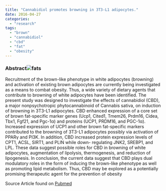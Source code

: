 ```yaml
---
title: "Cannabidiol promotes browning in 3T3-L1 adipocytes."
date: 2016-04-27
categories: 
  - "research"
tags: 
  - "brown"
  - "cannabidiol"
  - "cbd"
  - "fat"
  - "obesity"
---
```


### Abstract![fats](http://mcawarenessnz.org/wp-content/uploads/2016/04/fats.jpg)

Recruitment of the brown-like phenotype in white adipocytes (browning) and activation of existing brown adipocytes are currently being investigated as a means to combat obesity. Thus, a wide variety of dietary agents that contribute to browning of white adipocytes have been identified. The present study was designed to investigate the effects of cannabidiol (CBD), a major nonpsychotropic phytocannabinoid of Cannabis sativa, on induction of browning in 3T3-L1 adipocytes. CBD enhanced expression of a core set of brown fat-specific marker genes (Ucp1, Cited1, Tmem26, Prdm16, Cidea, Tbx1, Fgf21, and Pgc-1α) and proteins (UCP1, PRDM16, and PGC-1α). Increased expression of UCP1 and other brown fat-specific markers contributed to the browning of 3T3-L1 adipocytes possibly via activation of PPARγ and PI3K. In addition, CBD increased protein expression levels of CPT1, ACSL, SIRT1, and PLIN while down- regulating JNK2, SREBP1, and LPL. These data suggest possible roles for CBD in browning of white adipocytes, augmentation of lipolysis, thermogenesis, and reduction of lipogenesis. In conclusion, the current data suggest that CBD plays dual modulatory roles in the form of inducing the brown-like phenotype as well as promoting lipid metabolism. Thus, CBD may be explored as a potentially promising therapeutic agent for the prevention of obesity

Source Article found on [Pubmed](http://www.ncbi.nlm.nih.gov/pubmed/27067870)
